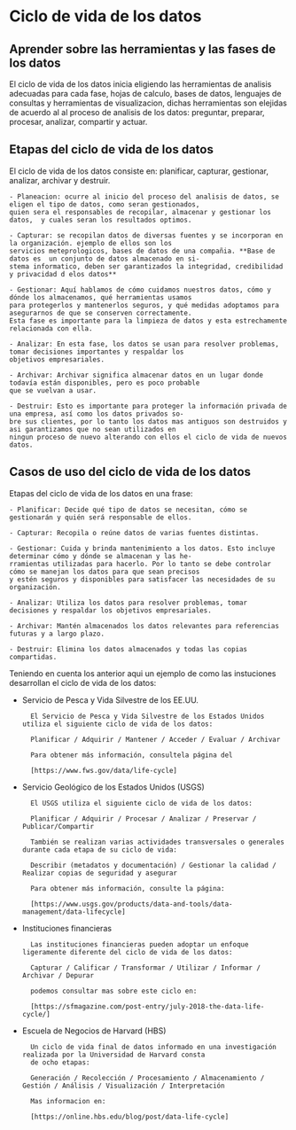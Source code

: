 # Ciclo de vida de los datos

## Aprender sobre las herramientas y las fases de los datos

El ciclo de vida de los datos inicia eligiendo las herramientas de analisis adecuadas para cada fase, hojas de calculo,
bases de datos, lenguajes de consultas y herramientas de visualizacion, dichas herramientas son elejidas de acuerdo al
al proceso de analisis de los datos: preguntar, preparar, procesar, analizar, compartir y actuar.

## Etapas del ciclo de vida de los datos

El ciclo de vida de los datos consiste en: planificar, capturar, gestionar, analizar, archivar y destruir.

    - Planeacion: ocurre al inicio del proceso del analisis de datos, se eligen el tipo de datos, como seran gestionados,
    quien sera el responsables de recopilar, almacenar y gestionar los datos,  y cuales seran los resultados optimos.
    
    - Capturar: se recopilan datos de diversas fuentes y se incorporan en la organización. ejemplo de ellos son los
    servicios meteprologicos, bases de datos de una compañia. **Base de datos es  un conjunto de datos almacenado en si-
    stema informatico, deben ser garantizados la integridad, credibilidad y privacidad d elos datos**

    - Gestionar: Aquí hablamos de cómo cuidamos nuestros datos, cómo y dónde los almacenamos, qué herramientas usamos
    para protegerlos y mantenerlos seguros, y qué medidas adoptamos para asegurarnos de que se conserven correctamente.
    Esta fase es importante para la limpieza de datos y esta estrechamente relacionada con ella.

    - Analizar: En esta fase, los datos se usan para resolver problemas, tomar decisiones importantes y respaldar los
    objetivos empresariales.

    - Archivar: Archivar significa almacenar datos en un lugar donde todavía están disponibles, pero es poco probable
    que se vuelvan a usar.

    - Destruir: Esto es importante para proteger la información privada de una empresa, así como los datos privados so-
    bre sus clientes, por lo tanto los datos mas antiguos son destruidos y asi garantizamos que no sean utilizados en
    ningun proceso de nuevo alterando con ellos el ciclo de vida de nuevos datos.

## Casos de uso del ciclo de vida de los datos

Etapas del ciclo de vida de los datos en una frase:

    - Planificar: Decide qué tipo de datos se necesitan, cómo se gestionarán y quién será responsable de ellos.

    - Capturar: Recopila o reúne datos de varias fuentes distintas.

    - Gestionar: Cuida y brinda mantenimiento a los datos. Esto incluye determinar cómo y dónde se almacenan y las he-
    rramientas utilizadas para hacerlo. Por lo tanto se debe controlar cómo se manejan los datos para que sean precisos
    y estén seguros y disponibles para satisfacer las necesidades de su organización.

    - Analizar: Utiliza los datos para resolver problemas, tomar decisiones y respaldar los objetivos empresariales.

    - Archivar: Mantén almacenados los datos relevantes para referencias futuras y a largo plazo.

    - Destruir: Elimina los datos almacenados y todas las copias compartidas.

Teniendo en cuenta los anterior aqui un ejemplo de como las instuciones desarrollan el ciclo de vida de los datos:

- Servicio de Pesca y Vida Silvestre de los EE.UU.

        El Servicio de Pesca y Vida Silvestre de los Estados Unidos  utiliza el siguiente ciclo de vida de los datos:

        Planificar / Adquirir / Mantener / Acceder / Evaluar / Archivar

        Para obtener más información, consultela página del

        [https://www.fws.gov/data/life-cycle]

- Servicio Geológico de los Estados Unidos (USGS)

        El USGS utiliza el siguiente ciclo de vida de los datos:

        Planificar / Adquirir / Procesar / Analizar / Preservar / Publicar/Compartir

        También se realizan varias actividades transversales o generales durante cada etapa de su ciclo de vida:

        Describir (metadatos y documentación) / Gestionar la calidad / Realizar copias de seguridad y asegurar

        Para obtener más información, consulte la página:

        [https://www.usgs.gov/products/data-and-tools/data-management/data-lifecycle]

- Instituciones financieras

        Las instituciones financieras pueden adoptar un enfoque ligeramente diferente del ciclo de vida de los datos:

        Capturar / Calificar / Transformar / Utilizar / Informar / Archivar / Depurar

        podemos consultar mas sobre este ciclo en:

        [https://sfmagazine.com/post-entry/july-2018-the-data-life-cycle/]

- Escuela de Negocios de Harvard (HBS)

        Un ciclo de vida final de datos informado en una investigación realizada por la Universidad de Harvard consta 
        de ocho etapas:

        Generación / Recolección / Procesamiento / Almacenamiento / Gestión / Análisis / Visualización / Interpretación

        Mas informacion en:

        [https://online.hbs.edu/blog/post/data-life-cycle]
